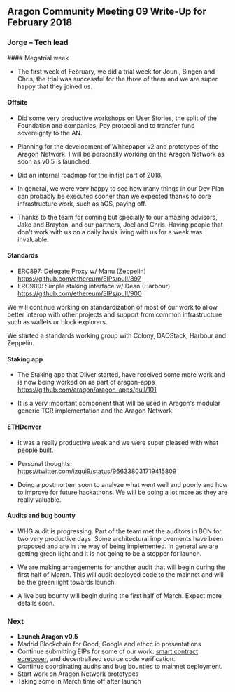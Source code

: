 ## Aragon Community Meeting 09 Write-Up for February 2018

### Jorge – Tech lead

#### Megatrial week

- The first week of February, we did a trial week for Jouni, Bingen and Chris,
the trial was successful for the three of them and we are super happy that they
joined us.

#### Offsite

- Did some very productive workshops on User Stories, the split of the Foundation
and companies, Pay protocol and to transfer fund sovereignty to the AN.

- Planning for the development of Whitepaper v2 and prototypes of the Aragon
Network. I will be personally working on the Aragon Network as soon as v0.5 is
launched.

- Did an internal roadmap for the initial part of 2018.

- In general, we were very happy to see how many things in our Dev Plan can probably
be executed sooner than we expected thanks to core infrastructure work, such as aOS,
paying off.

- Thanks to the team for coming but specially to our amazing advisors, Jake and Brayton,
and our partners, Joel and Chris. Having people that don't work with us on a daily
basis living with us for a week was invaluable.

#### Standards

- ERC897: Delegate Proxy w/ Manu (Zeppelin) https://github.com/ethereum/EIPs/pull/897
- ERC900: Simple staking interface w/ Dean (Harbour)
https://github.com/ethereum/EIPs/pull/900

We will continue working on standardization of most of our work to allow better
interop with other projects and support from common infrastructure such as wallets
or block explorers.

We started a standards working group with Colony, DAOStack, Harbour and Zeppelin.

#### Staking app

- The Staking app that Oliver started, have received some more work and is now
being worked on as part of aragon-apps https://github.com/aragon/aragon-apps/pull/101

- It is a very important component that will be used in Aragon's modular generic TCR
implementation and the Aragon Network.

#### ETHDenver

- It was a really productive week and we were super pleased with what people built.

- Personal thoughts: https://twitter.com/izqui9/status/966338031719415809

- Doing a postmortem soon to analyze what went well and poorly and how to improve
for future hackathons. We will be doing a lot more as they are really valuable.

#### Audits and bug bounty

- WHG audit is progressing. Part of the team met the auditors in BCN for two
very productive days.
Some architectural improvements have been proposed and are in the way of being
implemented. In general we are getting green light and it is not going to be
a stopper for launch.

- We are making arrangements for another audit that will begin during the first
half of March. This will audit deployed code to the mainnet and will be the
green light towards launch.

- A live bug bounty will begin during the first half of March. Expect more
details soon.

### Next

- **Launch Aragon v0.5**
- Madrid Blockchain for Good, Google and ethcc.io presentations
- Continue submitting EIPs for some of our work: [smart contract ecrecover](https://github.com/0xProject/ZEIPs/issues/7#issuecomment-355280219), and decentralized source code verification.
- Continue coordinating audits and bug bounties to mainnet deployment.
- Start work on Aragon Network prototypes
- Taking some in March time off after launch
